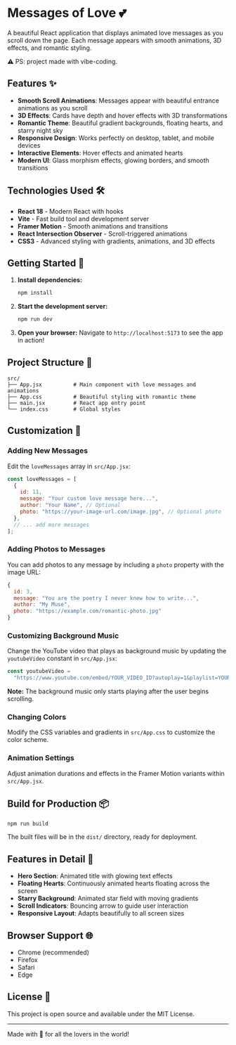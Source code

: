 # Messages of Love 💕

A beautiful React application that displays animated love messages as you scroll down the page. Each message appears with smooth animations, 3D effects, and romantic styling.

⚠️ PS: project made with vibe-coding.

## Features ✨

- **Smooth Scroll Animations**: Messages appear with beautiful entrance animations as you scroll
- **3D Effects**: Cards have depth and hover effects with 3D transformations
- **Romantic Theme**: Beautiful gradient backgrounds, floating hearts, and starry night sky
- **Responsive Design**: Works perfectly on desktop, tablet, and mobile devices
- **Interactive Elements**: Hover effects and animated hearts
- **Modern UI**: Glass morphism effects, glowing borders, and smooth transitions

## Technologies Used 🛠️

- **React 18** - Modern React with hooks
- **Vite** - Fast build tool and development server
- **Framer Motion** - Smooth animations and transitions
- **React Intersection Observer** - Scroll-triggered animations
- **CSS3** - Advanced styling with gradients, animations, and 3D effects

## Getting Started 🚀

1. **Install dependencies:**

   ```bash
   npm install
   ```

2. **Start the development server:**

   ```bash
   npm run dev
   ```

3. **Open your browser:**
   Navigate to `http://localhost:5173` to see the app in action!

## Project Structure 📁

```
src/
├── App.jsx          # Main component with love messages and animations
├── App.css          # Beautiful styling with romantic theme
├── main.jsx         # React app entry point
└── index.css        # Global styles
```

## Customization 🎨

### Adding New Messages

Edit the `loveMessages` array in `src/App.jsx`:

```javascript
const loveMessages = [
  {
    id: 11,
    message: "Your custom love message here...",
    author: "Your Name", // Optional
    photo: "https://your-image-url.com/image.jpg", // Optional photo
  },
  // ... add more messages
];
```

### Adding Photos to Messages

You can add photos to any message by including a `photo` property with the image URL:

```javascript
{
  id: 3,
  message: "You are the poetry I never knew how to write...",
  author: "My Muse",
  photo: "https://example.com/romantic-photo.jpg"
}
```

### Customizing Background Music

Change the YouTube video that plays as background music by updating the `youtubeVideo` constant in `src/App.jsx`:

```javascript
const youtubeVideo =
  "https://www.youtube.com/embed/YOUR_VIDEO_ID?autoplay=1&playlist=YOUR_VIDEO_ID&loop=1&controls=0&showinfo=0&rel=0&modestbranding=1&mute=0&start=0";
```

**Note:** The background music only starts playing after the user begins scrolling.

### Changing Colors

Modify the CSS variables and gradients in `src/App.css` to customize the color scheme.

### Animation Settings

Adjust animation durations and effects in the Framer Motion variants within `src/App.jsx`.

## Build for Production 📦

```bash
npm run build
```

The built files will be in the `dist/` directory, ready for deployment.

## Features in Detail 🌟

- **Hero Section**: Animated title with glowing text effects
- **Floating Hearts**: Continuously animated hearts floating across the screen
- **Starry Background**: Animated star field with moving gradients
- **Scroll Indicators**: Bouncing arrow to guide user interaction
- **Responsive Layout**: Adapts beautifully to all screen sizes

## Browser Support 🌐

- Chrome (recommended)
- Firefox
- Safari
- Edge

## License 📄

This project is open source and available under the MIT License.

---

Made with 💖 for all the lovers in the world!
